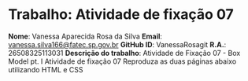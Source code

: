 # Trabalho: Atividade de fixação 07
**Nome**: Vanessa Aparecida Rosa da Silva
**Email**: vanessa.silva166@fatec.sp.gov.br
**GitHub ID**: VanessaRosagit
**R.A.**: 26508325113031
**Descrição do trabalho**:
 Atividade de Fixação 07 - Box Model pt. I
Atividade de fixação 07
Reproduza as duas páginas abaixo utilizando HTML e CSS